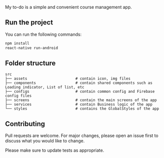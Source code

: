 My to-do is a simple and convenient course management app.

## Run the project
You can run the following commands:
```bash
npm install
react-native run-android
```

## Folder structure
```React Native
src
├── assets						# contain icon, img files
├── components					# contain shared components such as Loading indicator, List of list, etc
├── configs						# contain common config and Firebase config files
├── screens						# contain the main screens of the app
├── services					# contain Business logic of the app
└──	styles						# contains the GlobalStyles of the app
```

## Contributing
Pull requests are welcome. For major changes, please open an issue first to discuss what you would like to change.

Please make sure to update tests as appropriate.
